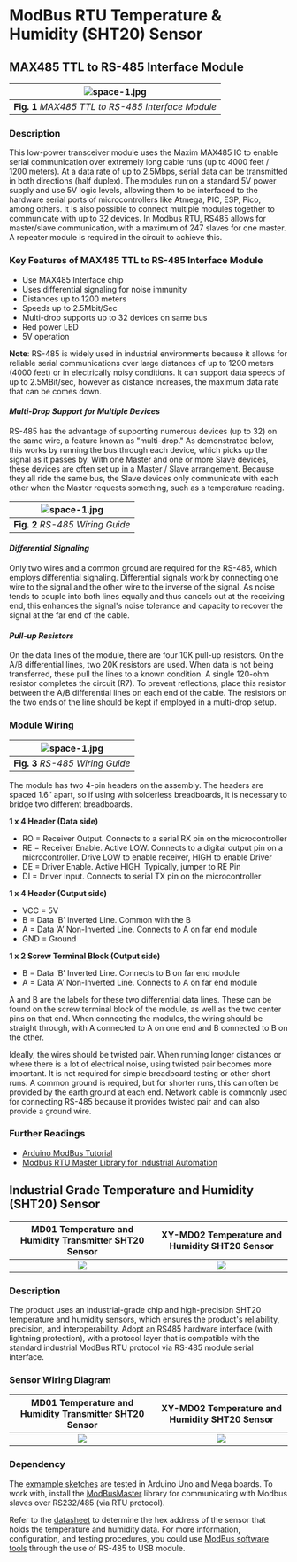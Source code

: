 # ModBus RTU Temperature & Humidity (SHT20) Sensor

## MAX485 TTL to RS-485 Interface Module

| ![space-1.jpg](https://github.com/TronixLab/ModBus-RTU-Temperature-Humidity-SHT20-Sensor/blob/main/Docs/MAX485-RS-485-Interface-Module-Connections.jpg) | 
|:--:| 
| **Fig. 1** *MAX485 TTL to RS-485 Interface Module* |

### Description
This low-power transceiver module uses the Maxim MAX485 IC to enable serial communication over extremely long cable runs (up to 4000 feet / 1200 meters). At a data rate of up to 2.5Mbps, serial data can be transmitted in both directions (half duplex). The modules run on a standard 5V power supply and use 5V logic levels, allowing them to be interfaced to the hardware serial ports of microcontrollers like Atmega, PIC, ESP, Pico, among others. It is also possible to connect multiple modules together to communicate with up to 32 devices. In Modbus RTU, RS485 allows for master/slave communication, with a maximum of 247 slaves for one master. A repeater module is required in the circuit to achieve this.

### Key Features of MAX485 TTL to RS-485 Interface Module
* Use MAX485 Interface chip
* Uses differential signaling for noise immunity
* Distances up to 1200 meters
* Speeds up to 2.5Mbit/Sec
* Multi-drop supports up to 32 devices on same bus
* Red power LED
* 5V operation

**Note**: RS-485 is widely used in industrial environments because it allows for reliable serial communications over large distances of up to 1200 meters (4000 feet) or in electrically noisy conditions. It can support data speeds of up to 2.5MBit/sec, however as distance increases, the maximum data rate that can be comes down.

#### *Multi-Drop Support for Multiple Devices*
RS-485 has the advantage of supporting numerous devices (up to 32) on the same wire, a feature known as "multi-drop."
As demonstrated below, this works by running the bus through each device, which picks up the signal as it passes by.
With one Master and one or more Slave devices, these devices are often set up in a Master / Slave arrangement. Because they all ride the same bus, the Slave devices only communicate with each other when the Master requests something, such as a temperature reading.

| ![space-1.jpg](https://github.com/TronixLab/ModBus-RTU-Temperature-Humidity-SHT20-Sensor/blob/main/Docs/rs485_line.jpg) | 
|:--:| 
| **Fig. 2** *RS-485 Wiring Guide* |

#### *Differential Signaling*
Only two wires and a common ground are required for the RS-485, which employs differential signaling. Differential signals work by connecting one wire to the signal and the other wire to the inverse of the signal. As noise tends to couple into both lines equally and thus cancels out at the receiving end, this enhances the signal's noise tolerance and capacity to recover the signal at the far end of the cable.

#### *Pull-up Resistors*
On the data lines of the module, there are four 10K pull-up resistors. On the A/B differential lines, two 20K resistors are used. When data is not being transferred, these pull the lines to a known condition. A single 120-ohm resistor completes the circuit (R7). To prevent reflections, place this resistor between the A/B differential lines on each end of the cable. The resistors on the two ends of the line should be kept if employed in a multi-drop setup. 

### Module Wiring
| ![space-1.jpg](https://github.com/TronixLab/ModBus-RTU-Temperature-Humidity-SHT20-Sensor/blob/main/Docs/RS485_Module_HCMODU0081_Diagram.png) | 
|:--:| 
| **Fig. 3** *RS-485 Wiring Guide* |

The module has two 4-pin headers on the assembly. The headers are spaced 1.6″ apart, so if using with solderless breadboards, it is necessary to bridge two different breadboards.

**1 x 4 Header (Data side)**
* RO = Receiver Output. Connects to a serial RX pin on the microcontroller
* RE = Receiver Enable. Active LOW. Connects to a digital output pin on a microcontroller. Drive LOW to enable receiver, HIGH to enable Driver
* DE = Driver Enable. Active HIGH. Typically, jumper to RE Pin
* DI = Driver Input. Connects to serial TX pin on the microcontroller

**1 x 4 Header (Output side)**
* VCC = 5V
* B = Data ‘B’ Inverted Line. Common with the B
* A = Data ‘A’ Non-Inverted Line. Connects to A on far end module
* GND = Ground

**1 x 2 Screw Terminal Block (Output side)**
* B = Data ‘B’ Inverted Line. Connects to B on far end module
* A = Data ‘A’ Non-Inverted Line. Connects to A on far end module

A and B are the labels for these two differential data lines. These can be found on the screw terminal block of the module, as well as the two center pins on that end.
When connecting the modules, the wiring should be straight through, with A connected to A on one end and B connected to B on the other.

Ideally, the wires should be twisted pair. When running longer distances or where there is a lot of electrical noise, using twisted pair becomes more important. It is not required for simple breadboard testing or other short runs. A common ground is required, but for shorter runs, this can often be provided by the earth ground at each end. Network cable is commonly used for connecting RS-485 because it provides twisted pair and can also provide a ground wire.

### Further Readings
* [Arduino ModBus Tutorial](https://arduinogetstarted.com/tutorials/arduino-modbus)
* [Modbus RTU Master Library for Industrial Automation](https://www.industrialshields.com/blog/arduino-industrial-1/post/modbus-rtu-master-library-for-industrial-automation-200)

## Industrial Grade Temperature and Humidity (SHT20) Sensor
MD01 Temperature and Humidity Transmitter SHT20 Sensor  |  XY-MD02 Temperature and Humidity SHT20 Sensor      
:------------------------------------------------------:|:------------------------------------------------------------------------:
![](https://img.joomcdn.net/dd8e862859759bb0ce20db0a96a7b5d750c1e072_original.jpeg)   |  ![](https://alexnld.com/wp-content/uploads/2020/01/fecddabe-153d-41fb-a6fd-8419b930c41c.jpeg)

### Description
The product uses an industrial-grade chip and high-precision SHT20 temperature and humidity sensors, which ensures the product's reliability, precision, and interoperability. Adopt an RS485 hardware interface (with lightning protection), with a protocol layer that is compatible with the standard industrial ModBus RTU protocol via RS-485 module serial interface. 

### Sensor Wiring Diagram
MD01 Temperature and Humidity Transmitter SHT20 Sensor  |  XY-MD02 Temperature and Humidity SHT20 Sensor      
:------------------------------------------------------:|:------------------------------------------------------------------------:
![](https://github.com/TronixLab/ModBus-RTU-Temperature-Humidity-SHT20-Sensor/blob/main/Docs/e0b25240316389ce.jpg)   |  ![](https://github.com/TronixLab/ModBus-RTU-Temperature-Humidity-SHT20-Sensor/blob/main/Docs/sht20-temperature-humidity-sensor-rs485-pmdway-7_856x368.jpg)

### Dependency
The [exmample sketches](https://github.com/TronixLab/ModBus-RTU-Temperature-Humidity-SHT20-Sensor/tree/main/Examples) are tested in Arduino Uno and Mega boards. To work with, install the [ModBusMaster](https://github.com/4-20ma/ModbusMaster) library for communicating with Modbus slaves over RS232/485 (via RTU protocol).

Refer to the [datasheet](https://github.com/TronixLab/ModBus-RTU-Temperature-Humidity-SHT20-Sensor/tree/main/Datasheet) to determine the hex address of the sensor that holds the temperature and humidity data. For more information, configuration, and testing procedures, you could use [ModBus software tools](https://github.com/TronixLab/ModBus-RTU-Temperature-Humidity-SHT20-Sensor/tree/main/Modbus%20Software%20Tools) through the use of RS-485 to USB module.
